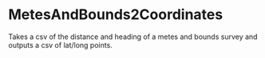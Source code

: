 # MetesAndBounds2Coordinates
Takes a csv of the distance and heading of a metes and bounds survey and outputs a csv of lat/long points.
